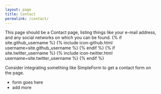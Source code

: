 ```yaml
---
layout: page
title: Contact
permalink: /contact/
---
```


This page should be a Contact page, 
listing things like your e-mail address, 
and any social networks on which you can be found. 
{% if site.github_username %}
  {% include icon-github.html username=site.github_username %}
{% endif %}
{% if site.twitter_username %}
  {% include icon-twitter.html username=site.twitter_username %}
{% endif %}

Consider integrating something like SimpleForm to get a contact form on the page.
 - form goes here
 - add more


<!-- You can find the source code for the Jekyll new theme at:
{% include icon-github.html username="jglovier" %} /
[jekyll-new](https://github.com/jglovier/jekyll-new)
 -->